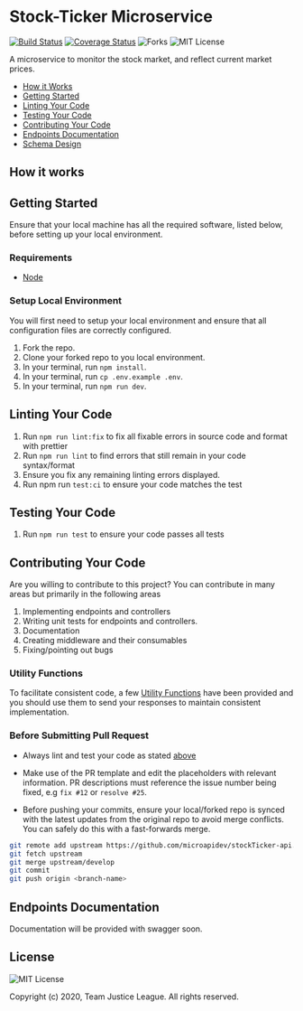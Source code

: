 # Stock-Ticker Microservice

[![Build Status](https://travis-ci.com/microapidev/stockTicker-api.svg?branch=develop)](https://travis-ci.org/microapidev/stockTicker-api) [![Coverage Status](https://coveralls.io/repos/github/microapidev/stockTicker-api/badge.svg?branch=develop)](https://coveralls.io/github/microapidev/stockTicker-api?branch=develop) ![Forks](https://img.shields.io/github/forks/microapidev/stockTicker-api) ![MIT License](https://img.shields.io/github/license/microapidev/stockTicker-api)

A microservice to monitor the stock market, and reflect current market prices. 

- [How it Works](#how-it-works)
- [Getting Started](#getting-started)
- [Linting Your Code](#linting-your-code)
- [Testing Your Code](#testing-your-code)
- [Contributing Your Code](#contributing-your-code)
- [Endpoints Documentation](#endpoints-documentation)
- [Schema Design](#schema-design)

## How it works

## Getting Started

Ensure that your local machine has all the required software, listed below, before setting up your local environment.

### Requirements

- [Node](https://nodejs.org/en/download/)

### Setup Local Environment

You will first need to setup your local environment and ensure that all configuration files are correctly configured.

1. Fork the repo.
2. Clone your forked repo to you local environment.
3. In your terminal, run `npm install`.
4. In your terminal, run `cp .env.example .env`.
5. In your terminal, run `npm run dev`.

## Linting Your Code

1. Run `npm run lint:fix` to fix all fixable errors in source code and format with prettier
2. Run `npm run lint` to find errors that still remain in your code syntax/format
3. Ensure you fix any remaining linting errors displayed.
4. Run npm run `test:ci` to ensure your code matches the test

## Testing Your Code

1. Run `npm run test` to ensure your code passes all tests

## Contributing Your Code

Are you willing to contribute to this project? You can contribute in many areas but primarily in the following areas

1. Implementing endpoints and controllers
2. Writing unit tests for endpoints and controllers.
3. Documentation
4. Creating middleware and their consumables
5. Fixing/pointing out bugs


### Utility Functions

To facilitate consistent code, a few [Utility Functions](utils/README.md) have been provided and you should use them to send your responses to maintain consistent implementation.

### Before Submitting Pull Request

- Always lint and test your code as stated [above](#linting-your-code)

- Make use of the PR template and edit the placeholders with relevant information. PR descriptions must reference the issue number being fixed, e.g `fix #12` or `resolve #25`.

- Before pushing your commits, ensure your local/forked repo is synced with the latest updates from the original repo to avoid merge conflicts. You can safely do this with a fast-forwards merge.

```bash
git remote add upstream https://github.com/microapidev/stockTicker-api.git
git fetch upstream
git merge upstream/develop
git commit
git push origin <branch-name>
```

## Endpoints Documentation

Documentation will be provided with swagger soon.

## License

![MIT License](https://img.shields.io/github/license/microapidev/stockTicker-api)

Copyright (c) 2020, Team Justice League. All rights reserved.

